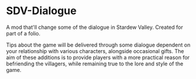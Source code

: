 # SDV-Dialogue
A mod that'll change some of the dialogue in Stardew Valley. Created for part of a folio. 

Tips about the game will be delivered through some dialogue dependent on your relationship with various characters, alongside occasional gifts.
The aim of these additions is to provide players with a more practical reason for befriending the villagers, while remaining true to the lore and style of the game.
